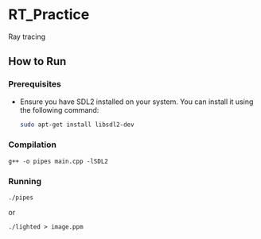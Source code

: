 # RT_Practice
Ray tracing

## How to Run

### Prerequisites
- Ensure you have SDL2 installed on your system. You can install it using the following command:
  ```sh
  sudo apt-get install libsdl2-dev
  ```
### Compilation
```
g++ -o pipes main.cpp -lSDL2
```
### Running
```
./pipes
```
or
```
./lighted > image.ppm
```